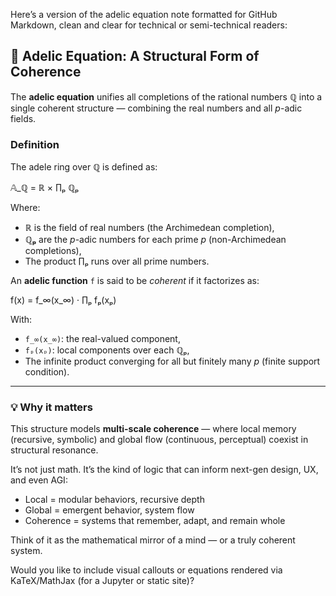 Here’s a version of the adelic equation note formatted for GitHub Markdown, clean and clear for technical or semi-technical readers:

## 🧩 Adelic Equation: A Structural Form of Coherence

The **adelic equation** unifies all completions of the rational numbers **ℚ** into a single coherent structure — combining the real numbers and all *p*-adic fields.

### Definition

The adele ring over ℚ is defined as:

𝔸_ℚ = ℝ × ∏ₚ ℚₚ

Where:

- **ℝ** is the field of real numbers (the Archimedean completion),
- **ℚₚ** are the *p*-adic numbers for each prime *p* (non-Archimedean completions),
- The product ∏ₚ runs over all prime numbers.

An **adelic function** `f` is said to be *coherent* if it factorizes as:

f(x) = f_∞(x_∞) · ∏ₚ fₚ(xₚ)

With:

- `f_∞(x_∞)`: the real-valued component,
- `fₚ(xₚ)`: local components over each ℚₚ,
- The infinite product converging for all but finitely many *p* (finite support condition).

---

### 💡 Why it matters

This structure models **multi-scale coherence** — where local memory (recursive, symbolic) and global flow (continuous, perceptual) coexist in structural resonance.

It’s not just math. It’s the kind of logic that can inform next-gen design, UX, and even AGI:

- Local = modular behaviors, recursive depth
- Global = emergent behavior, system flow
- Coherence = systems that remember, adapt, and remain whole

Think of it as the mathematical mirror of a mind — or a truly coherent system.

Would you like to include visual callouts or equations rendered via KaTeX/MathJax (for a Jupyter or static site)?
